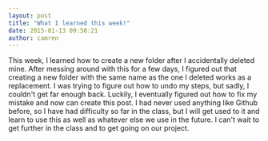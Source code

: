 ```yaml
---
layout: post
title: "What I learned this week!"
date: 2015-01-13 09:58:21
author: camren
---
```


This week, I learned how to create a new folder after I accidentally deleted mine. After messing around with this for a few days, I figured out that creating a new folder with the same name as the one I deleted works as a replacement. I was trying to figure out how to undo my steps, but sadly, I couldn't get far enough back. Luckily, I eventually figured out how to fix my mistake and now can create this post. I had never used anything like Github before, so I have had difficulty so far in the class, but I will get used to it and learn to use this as well as whatever else we use in the future. I can't wait to get further in the class and to get going on our project.